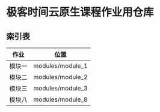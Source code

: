 # 极客时间云原生课程作业用仓库

## 索引表
|作业|位置|
|-|-|
|模块一|modules/module_1|
|模块二|modules/module_2|
|模块三|modules/module_3|
|模块八|modules/module_8|